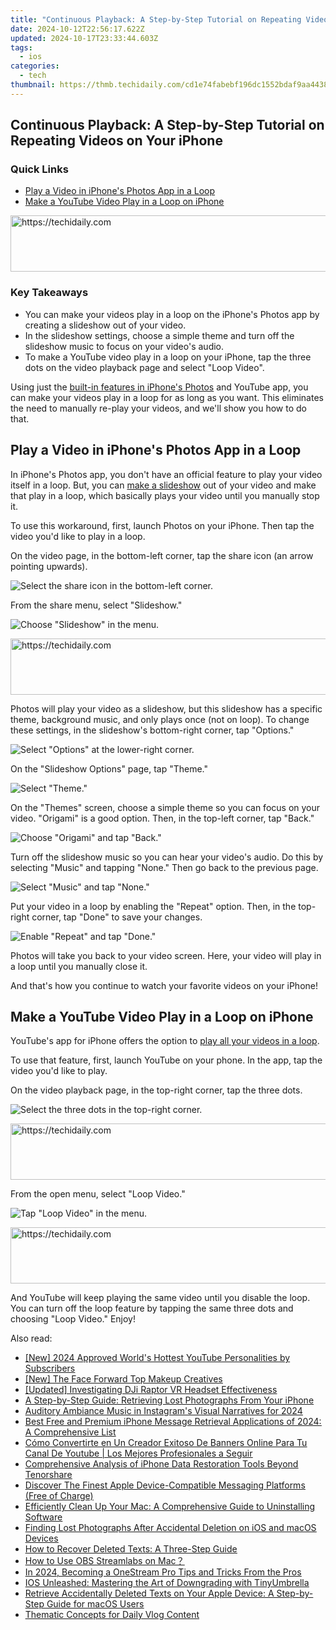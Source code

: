 ```yaml
---
title: "Continuous Playback: A Step-by-Step Tutorial on Repeating Videos on Your iPhone"
date: 2024-10-12T22:56:17.622Z
updated: 2024-10-17T23:33:44.603Z
tags:
  - ios
categories:
  - tech
thumbnail: https://thmb.techidaily.com/cd1e74fabebf196dc1552bdaf9aa44383a4d9bcb29a05c80c61aca058d57e616.jpg
---
```


## Continuous Playback: A Step-by-Step Tutorial on Repeating Videos on Your iPhone

### Quick Links

* [Play a Video in iPhone's Photos App in a Loop](https://android-unlock.techidaily.com/complete-review-and-guide-to-techeligible-frp-bypass-and-more-for-vivo-t2x-5g-by-drfone-android/)
* [Make a YouTube Video Play in a Loop on iPhone](https://screen-video-capture.techidaily.com/new-in-2024-quick-scan-maker-chrome-os/)

<!-- affiliate ads begin -->
<a href="https://appsumo.8odi.net/c/5597632/2144280/7443" target="_top" id="2144280">
  <img src="//a.impactradius-go.com/display-ad/7443-2144280" border="0" alt="https://techidaily.com" width="600" height="90"/>
</a>
<img height="0" width="0" src="https://appsumo.8odi.net/i/5597632/2144280/7443" style="position:absolute;visibility:hidden;" border="0" />
<!-- affiliate ads end -->

### Key Takeaways

* You can make your videos play in a loop on the iPhone's Photos app by creating a slideshow out of your video.
* In the slideshow settings, choose a simple theme and turn off the slideshow music to focus on your video's audio.
* To make a YouTube video play in a loop on your iPhone, tap the three dots on the video playback page and select "Loop Video".

 Using just the [built-in features in iPhone's Photos](https://screen-recording.techidaily.com/new-2024-approved-android-capture-king-spam-free-edition/) and YouTube app, you can make your videos play in a loop for as long as you want. This eliminates the need to manually re-play your videos, and we'll show you how to do that.

##  Play a Video in iPhone's Photos App in a Loop

 In iPhone's Photos app, you don't have an official feature to play your video itself in a loop. But, you can [make a slideshow](https://facebook-clips.techidaily.com/new-unlocking-facebook-blue-verification-a-step-by-step-guide/) out of your video and make that play in a loop, which basically plays your video until you manually stop it.

 To use this workaround, first, launch Photos on your iPhone. Then tap the video you'd like to play in a loop.

 On the video page, in the bottom-left corner, tap the share icon (an arrow pointing upwards).

![Select the share icon in the bottom-left corner.](https://static1.howtogeekimages.com/wordpress/wp-content/uploads/2022/05/1-iphone-video-share-menu.png) 

 From the share menu, select "Slideshow."

![Choose "Slideshow" in the menu.](https://static1.howtogeekimages.com/wordpress/wp-content/uploads/2022/05/2-make-slideshow-iphone.png) 

<!-- affiliate ads begin -->
<a href="https://unicoeye.pxf.io/c/5597632/2134235/18498" target="_top" id="2134235">
  <img src="//a.impactradius-go.com/display-ad/18498-2134235" border="0" alt="https://techidaily.com" width="728" height="90"/>
</a>
<img height="0" width="0" src="https://unicoeye.pxf.io/i/5597632/2134235/18498" style="position:absolute;visibility:hidden;" border="0" />
<!-- affiliate ads end -->

 Photos will play your video as a slideshow, but this slideshow has a specific theme, background music, and only plays once (not on loop). To change these settings, in the slideshow's bottom-right corner, tap "Options."

![Select "Options" at the lower-right corner.](https://static1.howtogeekimages.com/wordpress/wp-content/uploads/2022/05/3-iphone-slideshow-options.png) 

 On the "Slideshow Options" page, tap "Theme."

![Select "Theme."](https://static1.howtogeekimages.com/wordpress/wp-content/uploads/2022/05/4-iphone-slideshow-theme.png) 

 On the "Themes" screen, choose a simple theme so you can focus on your video. "Origami" is a good option. Then, in the top-left corner, tap "Back."

![Choose "Origami" and tap "Back."](https://static1.howtogeekimages.com/wordpress/wp-content/uploads/2022/05/5-change-iphone-slideshow-theme.png) 

 Turn off the slideshow music so you can hear your video's audio. Do this by selecting "Music" and tapping "None." Then go back to the previous page.

![Select "Music" and tap "None."](https://static1.howtogeekimages.com/wordpress/wp-content/uploads/2022/05/6-disable-iphone-slideshow-music.png) 

 Put your video in a loop by enabling the "Repeat" option. Then, in the top-right corner, tap "Done" to save your changes.

![Enable "Repeat" and tap "Done."](https://static1.howtogeekimages.com/wordpress/wp-content/uploads/2022/05/7-loop-iphone-slideshow.png) 

 Photos will take you back to your video screen. Here, your video will play in a loop until you manually close it.

 And that's how you continue to watch your favorite videos on your iPhone!

##  Make a YouTube Video Play in a Loop on iPhone

 YouTube's app for iPhone offers the option to [play all your videos in a loop](https://bypass-frp.techidaily.com/in-2024-how-to-bypass-vivo-y17s-frp-in-3-different-ways-by-drfone-android/).

 To use that feature, first, launch YouTube on your phone. In the app, tap the video you'd like to play.

 On the video playback page, in the top-right corner, tap the three dots.

![Select the three dots in the top-right corner.](https://static1.howtogeekimages.com/wordpress/wp-content/uploads/2022/05/8-youtube-video-menu.png) 

<!-- affiliate ads begin -->
<a href="https://aligracehair.sjv.io/c/5597632/1934258/19272" target="_top" id="1934258">
  <img src="//a.impactradius-go.com/display-ad/19272-1934258" border="0" alt="https://techidaily.com" width="728" height="90"/>
</a>
<img height="0" width="0" src="https://aligracehair.sjv.io/i/5597632/1934258/19272" style="position:absolute;visibility:hidden;" border="0" />
<!-- affiliate ads end -->

 From the open menu, select "Loop Video."

![Tap "Loop Video" in the menu.](https://static1.howtogeekimages.com/wordpress/wp-content/uploads/2022/05/9-loop-youtube-video.png) 

<!-- affiliate ads begin -->
<a href="https://bluettifr.pxf.io/c/5597632/2145082/17095" target="_top" id="2145082">
  <img src="//a.impactradius-go.com/display-ad/17095-2145082" border="0" alt="https://techidaily.com" width="728" height="90"/>
</a>
<img height="0" width="0" src="https://bluettifr.pxf.io/i/5597632/2145082/17095" style="position:absolute;visibility:hidden;" border="0" />
<!-- affiliate ads end -->

 And YouTube will keep playing the same video until you disable the loop. You can turn off the loop feature by tapping the same three dots and choosing "Loop Video." Enjoy!

<ins class="adsbygoogle"
     style="display:block"
     data-ad-format="autorelaxed"
     data-ad-client="ca-pub-7571918770474297"
     data-ad-slot="1223367746"></ins>

<ins class="adsbygoogle"
     style="display:block"
     data-ad-client="ca-pub-7571918770474297"
     data-ad-slot="8358498916"
     data-ad-format="auto"
     data-full-width-responsive="true"></ins>

<span class="atpl-alsoreadstyle">Also read:</span>
<div><ul>
<li><a href="https://youtube-web.techidaily.com/024-approved-worlds-hottest-youtube-personalities-by-subscribers/"><u>[New] 2024 Approved World's Hottest YouTube Personalities by Subscribers</u></a></li>
<li><a href="https://youtube-tips.techidaily.com/he-face-forward-top-makeup-creatives/"><u>[New] The Face Forward Top Makeup Creatives</u></a></li>
<li><a href="https://article-helps.techidaily.com/updated-investigating-dji-raptor-vr-headset-effectiveness/"><u>[Updated] Investigating DJi Raptor VR Headset Effectiveness</u></a></li>
<li><a href="https://os-tips.techidaily.com/a-step-by-step-guide-retrieving-lost-photographs-from-your-iphone/"><u>A Step-by-Step Guide: Retrieving Lost Photographs From Your iPhone</u></a></li>
<li><a href="https://instagram-video-recordings.techidaily.com/auditory-ambiance-music-in-instagrams-visual-narratives-for-2024/"><u>Auditory Ambiance Music in Instagram's Visual Narratives for 2024</u></a></li>
<li><a href="https://os-tips.techidaily.com/best-free-and-premium-iphone-message-retrieval-applications-of-2024-a-comprehensive-list/"><u>Best Free and Premium iPhone Message Retrieval Applications of 2024: A Comprehensive List</u></a></li>
<li><a href="https://solve-helper.techidaily.com/como-convertirte-en-un-creador-exitoso-de-banners-online-para-tu-canal-de-youtube-los-mejores-profesionales-a-seguir/"><u>Cómo Convertirte en Un Creador Exitoso De Banners Online Para Tu Canal De Youtube | Los Mejores Profesionales a Seguir</u></a></li>
<li><a href="https://os-tips.techidaily.com/comprehensive-analysis-of-iphone-data-restoration-tools-beyond-tenorshare/"><u>Comprehensive Analysis of iPhone Data Restoration Tools Beyond Tenorshare</u></a></li>
<li><a href="https://os-tips.techidaily.com/discover-the-finest-apple-device-compatible-messaging-platforms-free-of-charge/"><u>Discover The Finest Apple Device-Compatible Messaging Platforms (Free of Charge)</u></a></li>
<li><a href="https://tech-recovery.techidaily.com/efficiently-clean-up-your-mac-a-comprehensive-guide-to-uninstalling-software/"><u>Efficiently Clean Up Your Mac: A Comprehensive Guide to Uninstalling Software</u></a></li>
<li><a href="https://os-tips.techidaily.com/finding-lost-photographs-after-accidental-deletion-on-ios-and-macos-devices/"><u>Finding Lost Photographs After Accidental Deletion on iOS and macOS Devices</u></a></li>
<li><a href="https://os-tips.techidaily.com/how-to-recover-deleted-texts-a-three-step-guide/"><u>How to Recover Deleted Texts: A Three-Step Guide</u></a></li>
<li><a href="https://fox-boxes.techidaily.com/how-to-use-obs-streamlabs-on-mac/"><u>How to Use OBS Streamlabs on Mac？</u></a></li>
<li><a href="https://article-files.techidaily.com/in-2024-becoming-a-onestream-pro-tips-and-tricks-from-the-pros/"><u>In 2024, Becoming a OneStream Pro Tips and Tricks From the Pros</u></a></li>
<li><a href="https://os-tips.techidaily.com/ios-unleashed-mastering-the-art-of-downgrading-with-tinyumbrella/"><u>IOS Unleashed: Mastering the Art of Downgrading with TinyUmbrella</u></a></li>
<li><a href="https://os-tips.techidaily.com/retrieve-accidentally-deleted-texts-on-your-apple-device-a-step-by-step-guide-for-macos-users/"><u>Retrieve Accidentally Deleted Texts on Your Apple Device: A Step-by-Step Guide for macOS Users</u></a></li>
<li><a href="https://youtube-webster.techidaily.com/tic-concepts-for-daily-vlog-content/"><u>Thematic Concepts for Daily Vlog Content</u></a></li>
</ul></div>

